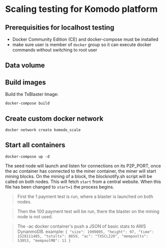# Scaling testing for Komodo platform

## Prerequisities for localhost testing
- Docker Community Edition (CE) and docker-compose must be installed
- make sure user is member of `docker` group so it can execute docker commands without switching to root user

## Data volume


## Build images
Build the TxBlaster Image:
```
docker-compose build
```

## Create custom docker network
```
docker network create komodo_scale
```

## Start all containers
```
docker-compose up -d
```

The seed node will launch and listen for connections on its P2P_PORT, once the ac container has connected to the miner container, the miner will start mining blocks.
On the mining of a block, the blocknotify.sh script will be called on both nodes. This will fetch `start` from a central website. When this file has been changed to `start=1` the process begins. 

> First the 1 payment test is run, where a blaster is launched on both nodes.

> Then the 100 payment test will be run, there the blaster on the mining node is not used. 

> The -ac docker container's push a JSON of basic stats to AWS DynanmoDB. example:
`{ "size": 1999005, "height": 97, "time": 1528111485, "totaltx": 8859, "ac": "TXSCL220", "mempooltx": 53053, "mempoolMB": 11 }`
